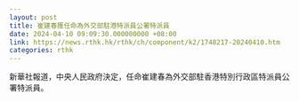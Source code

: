 ```yaml
---
layout: post
title: 崔建春獲任命為外交部駐港特派員公署特派員
date: 2024-04-10 09:09:30.000000000 +08:00
link: https://news.rthk.hk/rthk/ch/component/k2/1748217-20240410.htm
categories: rthk
---
```


新華社報道，中央人民政府決定，任命崔建春為外交部駐香港特別行政區特派員公署特派員。
